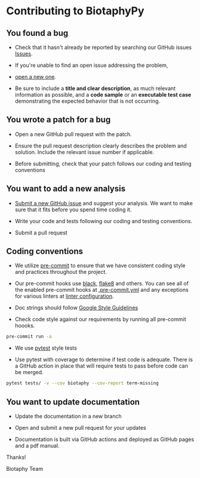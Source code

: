 # Contributing to BiotaphyPy

## You found a bug

* Check that it hasn't already be reported by searching our GitHub issues
[Issues](https://github.com/biotaphy/BiotaPhyPy/issues).

* If you're unable to find an open issue addressing the problem,
* [open a new one](
  https://github.com/biotaphy/BiotaPhyPy/issues/new?template=bug_report.md).
* Be sure to include a **title and clear description**, as much relevant information as
  possible, and a **code sample** or an **executable test case** demonstrating the
  expected behavior that is not occurring.

## You wrote a patch for a bug

* Open a new GitHub pull request with the patch.

* Ensure the pull request description clearly describes the problem and solution.
  Include the relevant issue number if applicable.

* Before submitting, check that your patch follows our coding and testing conventions

## You want to add a new analysis

* [Submit a new GitHub issue](
  https://github.com/biotaphy/BiotaPhyPy/issues/new?template=feature_request.md) and
  suggest your analysis.  We want to make sure that it fits before you spend time
  coding it.

* Write your code and tests following our coding and testing conventions.

* Submit a pull request

## Coding conventions

* We utilize [pre-commit](https://pre-commit.com/) to ensure that we have consistent
  coding style and practices throughout the project.

* Our pre-commit hooks use [black](https://pypi.org/project/black/),
  [flake8](https://flake8.pycqa.org/en/latest/) and others.  You can see all of the
  enabled pre-commit hooks at [.pre-commit.yml](.pre-commit.yml) and any exceptions for
  various linters at [linter configuration](.github/linters/).

* Doc strings should follow [Google Style Guidelines](
  https://sphinxcontrib-napoleon.readthedocs.io/en/latest/example_google.html)

* Check code style against our requirements by running all pre-commit hoooks.

```bash
pre-commit run -a
```

* We use [pytest](https://docs.pytest.org/en/latest/) style tests

* Use pytest with coverage to determine if test code is adequate.  There is a GitHub
  action in place that will require tests to pass before code can be merged.

```bash
pytest tests/ -v --cov biotaphy --cov-report term-missing
```

## You want to update documentation

* Update the documentation in a new branch

* Open and submit a new pull request for your updates

* Documentation is built via GitHub actions and deployed as GitHub pages and a pdf
  manual.

Thanks!

Biotaphy Team
